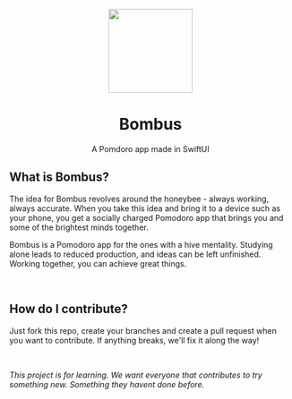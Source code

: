 <p align="middle">
  <img src="https://user-images.githubusercontent.com/18172931/110843326-25fcac00-8276-11eb-9e5e-039c0556956e.png" height="150px" >
</p>

<h1 align="center">Bombus</h1>

<p align="middle">
  A Pomdoro app made in SwiftUI
</p>

## What is Bombus?

The idea for Bombus revolves around the honeybee - always working, always accurate. When you take this idea and bring it to a device such as your phone, you get a socially charged Pomodoro app that brings you and some of the brightest minds together.

Bombus is a Pomodoro app for the ones with a hive mentality. Studying alone leads to reduced production, and ideas can be left unfinished. Working together, you can achieve great things.

<br>

## How do I contribute?

Just fork this repo, create your branches and create a pull request when you want to contribute. If anything breaks, we'll fix it along the way!

<br>

*This project is for learning. We want everyone that contributes to try something new. Something they havent done before.*

